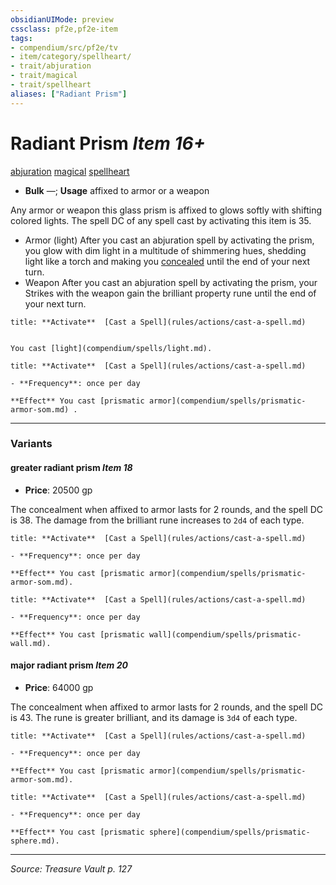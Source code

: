 ```yaml
---
obsidianUIMode: preview
cssclass: pf2e,pf2e-item
tags:
- compendium/src/pf2e/tv
- item/category/spellheart/
- trait/abjuration
- trait/magical
- trait/spellheart
aliases: ["Radiant Prism"]
---
```

# Radiant Prism *Item 16+*  
[abjuration](abjuration.md "Abjuration School Trait")  [magical](magical.md "Magical Item Trait")  [spellheart](spellheart-som.md "Spellheart Equipment Trait")  

- **Bulk** —; **Usage** affixed to armor or a weapon

Any armor or weapon this glass prism is affixed to glows softly with shifting colored lights. The spell DC of any spell cast by activating this item is 35.

- Armor (light) After you cast an abjuration spell by activating the prism, you glow with dim light in a multitude of shimmering hues, shedding light like a torch and making you [concealed](conditions.md#Concealed) until the end of your next turn.
- Weapon After you cast an abjuration spell by activating the prism, your Strikes with the weapon gain the brilliant property rune until the end of your next turn.

```ad-embed-ability
title: **Activate**  [Cast a Spell](rules/actions/cast-a-spell.md)


You cast [light](compendium/spells/light.md).
```

```ad-embed-ability
title: **Activate**  [Cast a Spell](rules/actions/cast-a-spell.md)

- **Frequency**: once per day

**Effect** You cast [prismatic armor](compendium/spells/prismatic-armor-som.md) .
```

---

### Variants

#### greater radiant prism *Item 18*

- **Price**: 20500 gp

The concealment when affixed to armor lasts for 2 rounds, and the spell DC is 38. The damage from the brilliant rune increases to `2d4` of each type.

```ad-embed-ability
title: **Activate**  [Cast a Spell](rules/actions/cast-a-spell.md)

- **Frequency**: once per day

**Effect** You cast [prismatic armor](compendium/spells/prismatic-armor-som.md).
```

```ad-embed-ability
title: **Activate**  [Cast a Spell](rules/actions/cast-a-spell.md)

- **Frequency**: once per day

**Effect** You cast [prismatic wall](compendium/spells/prismatic-wall.md).
```

#### major radiant prism *Item 20*

- **Price**: 64000 gp

The concealment when affixed to armor lasts for 2 rounds, and the spell DC is 43. The rune is greater brilliant, and its damage is `3d4` of each type.

```ad-embed-ability
title: **Activate**  [Cast a Spell](rules/actions/cast-a-spell.md)

- **Frequency**: once per day

**Effect** You cast [prismatic armor](compendium/spells/prismatic-armor-som.md).
```

```ad-embed-ability
title: **Activate**  [Cast a Spell](rules/actions/cast-a-spell.md)

- **Frequency**: once per day

**Effect** You cast [prismatic sphere](compendium/spells/prismatic-sphere.md).
```

---
*Source: Treasure Vault p. 127*